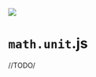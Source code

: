 <img src="https://kekse.biz/github.php?draw&text=`Math.unit`&override=github:v4" />

# `math.unit`.js
//TODO/

